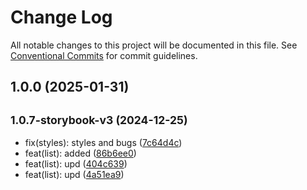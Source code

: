 # Change Log

All notable changes to this project will be documented in this file.
See [Conventional Commits](https://conventionalcommits.org) for commit guidelines.

## 1.0.0 (2025-01-31)




## <small>1.0.7-storybook-v3 (2024-12-25)</small>

* fix(styles): styles and bugs ([7c64d4c](https://gitlab.optimacros.com/fe/ui-kit/commit/7c64d4c))
* feat(list): added ([86b6ee0](https://gitlab.optimacros.com/fe/ui-kit/commit/86b6ee0))
* feat(list): upd ([404c639](https://gitlab.optimacros.com/fe/ui-kit/commit/404c639))
* feat(list): upd ([4a51ea9](https://gitlab.optimacros.com/fe/ui-kit/commit/4a51ea9))

